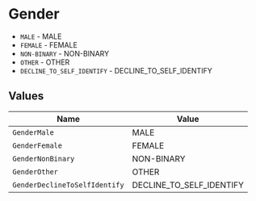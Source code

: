 # Gender

* `MALE` - MALE
* `FEMALE` - FEMALE
* `NON-BINARY` - NON-BINARY
* `OTHER` - OTHER
* `DECLINE_TO_SELF_IDENTIFY` - DECLINE_TO_SELF_IDENTIFY


## Values

| Name                          | Value                         |
| ----------------------------- | ----------------------------- |
| `GenderMale`                  | MALE                          |
| `GenderFemale`                | FEMALE                        |
| `GenderNonBinary`             | NON-BINARY                    |
| `GenderOther`                 | OTHER                         |
| `GenderDeclineToSelfIdentify` | DECLINE_TO_SELF_IDENTIFY      |